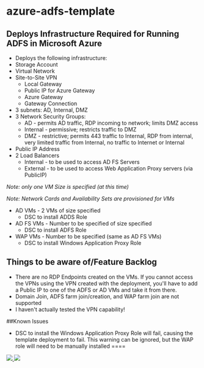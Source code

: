 # azure-adfs-template
## Deploys Infrastructure Required for Running ADFS in Microsoft Azure
* Deploys the following infrastructure:
 * Storage Account
 * Virtual Network
  * Site-to-Site VPN
    * Local Gateway
    * Public IP for Azure Gateway
    * Azure Gateway
    * Gateway Connection
  * 3 subnets: AD, Internal, DMZ
  * 3 Network Security Groups:
    * AD - permits AD traffic, RDP incoming to network; limits DMZ access
    * Internal - permissive; restricts traffic to DMZ
    * DMZ - restrictive; permits 443 traffic to Internal, RDP from internal, very limited traffic from Internal, no traffic to Internet or Internal
  * Public IP Address
  * 2 Load Balancers
    * Internal - to be used to access AD FS Servers
    * External - to be used to access Web Application Proxy servers (via PublicIP)

  _Note: only one VM Size is specified (at this time)_

  _Note: Network Cards and Availability Sets are provisioned for VMs_

  * AD VMs - 2 VMs of size specified
	* DSC to install ADDS Role
  * AD FS VMs - Number to be specified of size specified
	* DSC to install ADFS Role
  * WAP VMs - Number to be specified (same as AD FS VMs)
	* DSC to install Windows Application Proxy Role

## Things to be aware of/Feature Backlog
* There are no RDP Endpoints created on the VMs. If you cannot access the VPNs using the VPN created with the deployment, you'll have to add a Public IP to one of the ADFS or AD VMs and take it from there.
* Domain Join, ADFS farm join/creation, and WAP farm join are not supported
* I haven't actually tested the VPN capability!

##Known Issues
* DSC to install the Windows Application Proxy Role will fail, causing the template deployment to fail. This warning can be ignored, but the WAP role will need to be manually installed
====
<a href="https://portal.azure.com/#create/Microsoft.Template/uri/https%3A%2F%2Fraw.githubusercontent.com%2Fnromyn%2Fazure-adfs-template%2Fmaster%2FTemplates%2FazureDeploy.json" target="_blank">
    <img src="http://azuredeploy.net/deploybutton.png"/>
</a>

<a href="http://armviz.io/#/?load=https://raw.githubusercontent.com/nromyn/azure-adfs-template/master/Templates/azureDeploy.json" target="_blank">
  <img src="http://armviz.io/visualizebutton.png"/>
</a>

